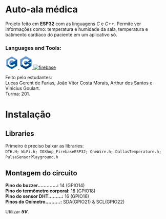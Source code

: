 # Auto-ala médica
Projeto feito em **ESP32** com as linguagens *C* e *C++*. Permite ver informações como: temperatura e humidade da sala, temperatura e batimento cardíaco do paciente em um aplicativo só.

<h3 align="left">Languages and Tools:</h3>
<p align="left"> <a href="https://www.cprogramming.com/" target="_blank" rel="noreferrer"> <img src="https://raw.githubusercontent.com/devicons/devicon/master/icons/c/c-original.svg" alt="c" width="40" height="40"/> </a> <a href="https://www.w3schools.com/cpp/" target="_blank" rel="noreferrer"> <img src="https://raw.githubusercontent.com/devicons/devicon/master/icons/cplusplus/cplusplus-original.svg" alt="cplusplus" width="40" height="40"/> </a> <a href="https://firebase.google.com/" target="_blank" rel="noreferrer"> <img src="https://www.vectorlogo.zone/logos/firebase/firebase-icon.svg" alt="firebase" width="40" height="40"/> </a> </p>

Feito pelo estudantes:  
Lucas Gerent de Farias, João Vitor Costa Morais, Arthur dos Santos e Vinicius Goulart.  
Turma: 201.

# Instalação    

## Libraries
Primeiro é preciso baixar as libraries:  
``` DTH.H; WiFi.h; IOXhop_FirebaseESP32; OneWire.h; DallasTemperature.h; PulseSensorPlayground.h ``` 

## Montagem do circuito  
**Pino do buzzer.............:** 14 (GPIO14)  
**Pino do termômetro corporal:** 18 (GPIO18)  
**Pino do sensor DHT.........:** 16 (GPIO16)  
**Pinos do Oxímetro..........:** SDA(GPIO21) & SCL(GPIO22)  

Utilizar ***5V***.

